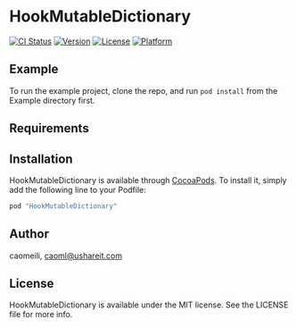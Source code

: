 # HookMutableDictionary

[![CI Status](http://img.shields.io/travis/caomeili/HookMutableDictionary.svg?style=flat)](https://travis-ci.org/caomeili/HookMutableDictionary)
[![Version](https://img.shields.io/cocoapods/v/HookMutableDictionary.svg?style=flat)](http://cocoapods.org/pods/HookMutableDictionary)
[![License](https://img.shields.io/cocoapods/l/HookMutableDictionary.svg?style=flat)](http://cocoapods.org/pods/HookMutableDictionary)
[![Platform](https://img.shields.io/cocoapods/p/HookMutableDictionary.svg?style=flat)](http://cocoapods.org/pods/HookMutableDictionary)

## Example

To run the example project, clone the repo, and run `pod install` from the Example directory first.

## Requirements

## Installation

HookMutableDictionary is available through [CocoaPods](http://cocoapods.org). To install
it, simply add the following line to your Podfile:

```ruby
pod "HookMutableDictionary"
```

## Author

caomeili, caoml@ushareit.com

## License

HookMutableDictionary is available under the MIT license. See the LICENSE file for more info.
